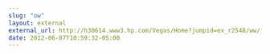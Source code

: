 ```yaml
---
slug: "ow"
layout: external
external_url: http://h30614.www3.hp.com/Vegas/Home?jumpid=ex_r2548/ww/jan12/all/across-eb/event/m3-3nv51zn/mcc|jrsv/loc/rbu|general/subrbu|general/mtid|sem-ppc-gadw-expansion/date|00may12
date: 2012-06-07T10:59:32-05:00
---
```

